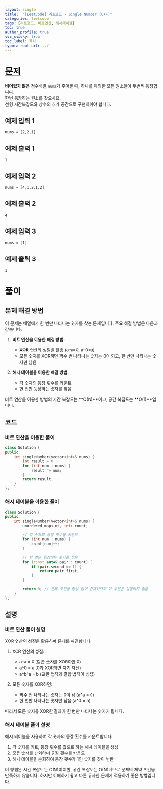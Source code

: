 ```yaml
---
layout: single
title:  "[LeetCode] 리트코드 - Single Number (C++)"
categories: leetcode
tags: [리트코드, 비트연산, 해시테이블]
toc: true
author_profile: true
toc_sticky: true
toc_label: 목차
typora-root-url: ../
---
```


# [문제](https://leetcode.com/explore/interview/card/top-interview-questions-easy/92/array/549/)

**비어있지 않은** 정수배열 `nums`가 주어질 때, 하나를 제외한 모든 원소들이 두번씩 등장합니다.  
한번 등장하는 원소를 찾으세요.  
선형 시간복잡도와 상수의 추가 공간으로 구현하여야 합니다.


## 예제 입력 1
```
nums = [2,2,1]
```

## 예제 출력 1
```
1
```

## 예제 입력 2
```
nums = [4,1,2,1,2]
```

## 예제 출력 2
```
4
```

## 예제 입력 3
```
nums = [1]
```

## 예제 출력 3
```
1
```

# 풀이

## 문제 해결 방법

이 문제는 배열에서 한 번만 나타나는 숫자를 찾는 문제입니다. 주요 해결 방법은 다음과 같습니다:

1. **비트 연산을 이용한 해결 방법**:
   - **XOR** 연산의 성질을 활용 (a^a=0, a^0=a)
   - 모든 숫자를 XOR하면 짝수 번 나타나는 숫자는 0이 되고, 한 번만 나타나는 숫자만 남음

2. **해시 테이블을 이용한 해결 방법**:
   - 각 숫자의 등장 횟수를 카운트
   - 한 번만 등장하는 숫자를 찾음

비트 연산을 이용한 방법의 시간 복잡도는 **O(N)**이고, 공간 복잡도는 **O(1)**입니다.

## 코드

### 비트 연산을 이용한 풀이

```c++
class Solution {
public:
    int singleNumber(vector<int>& nums) {
        int result = 0;
        for (int num : nums) {
            result ^= num;
        }
        return result;
    }
};
```

### 해시 테이블을 이용한 풀이

```c++
class Solution {
public:
    int singleNumber(vector<int>& nums) {
        unordered_map<int, int> count;
        
        // 각 숫자의 등장 횟수를 카운트
        for (int num : nums) {
            count[num]++;
        }
        
        // 한 번만 등장하는 숫자를 찾음
        for (const auto& pair : count) {
            if (pair.second == 1) {
                return pair.first;
            }
        }
        
        return 0; // 문제 조건상 항상 답이 존재하므로 이 부분은 실행되지 않음
    }
};
```

## 설명

### 비트 연산 풀이 설명

XOR 연산의 성질을 활용하여 문제를 해결합니다:

1. XOR 연산의 성질:
   - a^a = 0 (같은 숫자를 XOR하면 0)
   - a^0 = a (0과 XOR하면 자기 자신)
   - a^b^a = b (교환 법칙과 결합 법칙이 성립)

2. 모든 숫자를 XOR하면:
   - 짝수 번 나타나는 숫자는 0이 됨 (a^a = 0)
   - 한 번만 나타나는 숫자만 남음 (a^0 = a)

따라서 모든 숫자를 XOR한 결과가 한 번만 나타나는 숫자가 됩니다.

### 해시 테이블 풀이 설명

해시 테이블을 사용하여 각 숫자의 등장 횟수를 카운트합니다:

1. 각 숫자를 키로, 등장 횟수를 값으로 하는 해시 테이블을 생성
2. 모든 숫자를 순회하며 등장 횟수를 카운트
3. 해시 테이블을 순회하여 등장 횟수가 1인 숫자를 찾아 반환

이 방법은 시간 복잡도는 O(N)이지만, 공간 복잡도는 O(N)이므로 문제의 제약 조건을 만족하지 않습니다. 하지만 이해하기 쉽고 다른 유사한 문제에 적용하기 좋은 방법입니다.
